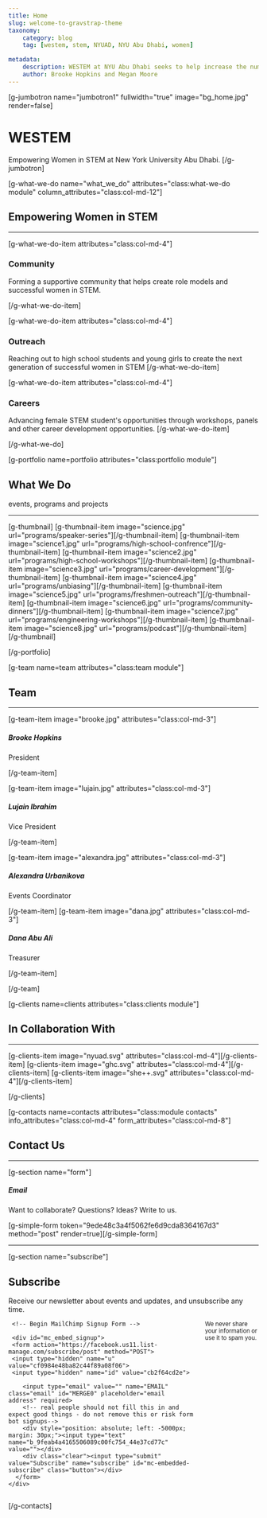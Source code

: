 ```yaml
---
title: Home
slug: welcome-to-gravstrap-theme
taxonomy:
    category: blog
    tag: [westem, stem, NYUAD, NYU Abu Dhabi, women]

metadata:
    description: WESTEM at NYU Abu Dhabi seeks to help increase the number of women successful in STEM studies and careers.
    author: Brooke Hopkins and Megan Moore
---
```


[g-jumbotron name="jumbotron1" fullwidth="true" image="bg_home.jpg" render=false]
# WESTEM

Empowering Women in STEM at New York University Abu Dhabi.
[/g-jumbotron]

[g-what-we-do name="what_we_do" attributes="class:what-we-do module" column_attributes="class:col-md-12"]

## Empowering Women in STEM
___

[g-what-we-do-item attributes="class:col-md-4"]

<div class="item-icon">
<!-- [g-icon icon="bullhorn fa-5x" icon_type="fontawesome"][/g-icon] -->
<h3>Community</h3>
</div>
Forming a supportive community that helps create role models and successful women in STEM.

[/g-what-we-do-item]

[g-what-we-do-item attributes="class:col-md-4"]
<div class="item-icon">
<!-- [g-icon icon="bolt fa-5x" icon_type="fontawesome"][/g-icon] -->
<h3>Outreach</h3>
</div>
Reaching out to high school students and young girls to create the next generation of successful women in STEM
[/g-what-we-do-item]

[g-what-we-do-item attributes="class:col-md-4"]

<div class="item-icon">
<!-- [g-icon icon="heart fa-5x" icon_type="fontawesome"][/g-icon] -->
<h3>Careers</h3>
</div>
Advancing female STEM student's opportunities through workshops, panels and other career development opportunities.
[/g-what-we-do-item]

[/g-what-we-do]


[g-portfolio name=portfolio attributes="class:portfolio module"]

## What We Do
events, programs and projects

___

[g-thumbnail]
[g-thumbnail-item image="science.jpg" url="programs/speaker-series"][/g-thumbnail-item]
[g-thumbnail-item image="science1.jpg" url="programs/high-school-confrence"][/g-thumbnail-item]
[g-thumbnail-item image="science2.jpg" url="programs/high-school-workshops"][/g-thumbnail-item]
[g-thumbnail-item image="science3.jpg" url="programs/career-development"][/g-thumbnail-item]
[g-thumbnail-item image="science4.jpg" url="programs/unbiasing"][/g-thumbnail-item]
[g-thumbnail-item image="science5.jpg" url="programs/freshmen-outreach"][/g-thumbnail-item]
[g-thumbnail-item image="science6.jpg" url="programs/community-dinners"][/g-thumbnail-item]
[g-thumbnail-item image="science7.jpg" url="programs/engineering-workshops"][/g-thumbnail-item]
[g-thumbnail-item image="science8.jpg" url="programs/podcast"][/g-thumbnail-item]
[/g-thumbnail]

[/g-portfolio]



[g-team name=team attributes="class:team module"]

## Team
___

[g-team-item image="brooke.jpg" attributes="class:col-md-3"]
<div class="item-icon">
<h5>Brooke Hopkins</h5>
President
</div>
<div class="item-social">
<!--[g-link url="#" icon="twitter" icon_type="fontawesome" stacked=true][/g-link]
[g-link url="#" icon="facebook" icon_type="fontawesome" stacked=true][/g-link]
[g-link url="#" icon="linkedin" icon_type="fontawesome" stacked=true][/g-link]-->
</div>

[/g-team-item]

[g-team-item image="lujain.jpg" attributes="class:col-md-3"]
<div class="item-icon">
<h5>Lujain Ibrahim</h5>
Vice President
</div>
<div class="item-social">
<!--[g-link url="#" icon="twitter" icon_type="fontawesome" stacked=true][/g-link]
[g-link url="#" icon="facebook" icon_type="fontawesome" stacked=true][/g-link]
[g-link url="#" icon="linkedin" icon_type="fontawesome" stacked=true][/g-link]-->
</div>

[/g-team-item]

[g-team-item image="alexandra.jpg" attributes="class:col-md-3"]
<div class="item-icon">
<h5>Alexandra Urbanikova</h5>
Events Coordinator
</div>
<div class="item-social">
<!--[g-link url="#" icon="twitter" icon_type="fontawesome" stacked=true][/g-link]
[g-link url="#" icon="facebook" icon_type="fontawesome" stacked=true][/g-link]
[g-link url="#" icon="linkedin" icon_type="fontawesome" stacked=true][/g-link]-->
</div>

[/g-team-item]
[g-team-item image="dana.jpg" attributes="class:col-md-3"]
<div class="item-icon">
<h5>Dana Abu Ali</h5>
Treasurer
</div>
<div class="item-social">
<!--[g-link url="#" icon="twitter" icon_type="fontawesome" stacked=true][/g-link]
[g-link url="#" icon="facebook" icon_type="fontawesome" stacked=true][/g-link]
[g-link url="#" icon="linkedin" icon_type="fontawesome" stacked=true][/g-link]-->
</div>

[/g-team-item]

[/g-team]

[g-clients name=clients attributes="class:clients module"]

## In Collaboration With
___
[g-clients-item image="nyuad.svg" attributes="class:col-md-4"][/g-clients-item]
[g-clients-item image="ghc.svg" attributes="class:col-md-4"][/g-clients-item]
[g-clients-item image="she++.svg" attributes="class:col-md-4"][/g-clients-item]


[/g-clients]

[g-contacts name=contacts attributes="class:module contacts" info_attributes="class:col-md-4" form_attributes="class:col-md-8"]

## Contact Us

___

[g-section name="form"]

##### Email
Want to collaborate? Questions? Ideas? Write to us.
<!--{{ simple_form() }}-->
[g-simple-form token="9ede48c3a4f5062fe6d9cda8364167d3" method="post" render=true][/g-simple-form]



___

[g-section name="subscribe"]
## Subscribe

  <div class="row section-head">
  <div class="twelve columns" markdown="1">
    Receive our newsletter about events and updates, and unsubscribe any time.
    <!-- Adding your own MailChimp powered email sign-up is easy.
    Grab the super slim code from your MailChimp account and drop the code here. Lastly, remove the link and style tags
    that comes with the embedded code and your good to go. All styling is within our stylesheet. -->
  </div>
  </div>

  <div class="row">

   <div class="twelve columns">

     <!-- Begin MailChimp Signup Form -->

     <div id="mc_embed_signup">
     <form action="https://facebook.us11.list-manage.com/subscribe/post" method="POST">
     <input type="hidden" name="u" value="cf0984e48ba82c44f89a08f06">
     <input type="hidden" name="id" value="cb2f64cd2e">

        <input type="email" value="" name="EMAIL" class="email" id="MERGE0" placeholder="email address" required>
        <!-- real people should not fill this in and expect good things - do not remove this or risk form bot signups-->
        <div style="position: absolute; left: -5000px; margin: 30px;"><input type="text" name="b_9feab4a4165506089c00fc754_44e37cd77c" value=""></div>
        <div class="clear"><input type="submit" value="Subscribe" name="subscribe" id="mc-embedded-subscribe" class="button"></div>
      </form>
    </div>

  <p><small>We never share your information or use it to spam you.</small></p>

  </div>

  </div>


[/g-contacts]
